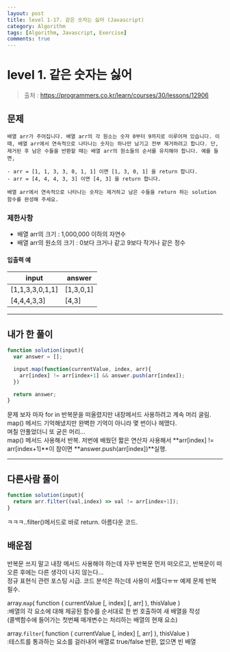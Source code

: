 ```yaml
---
layout: post
title: level 1-17. 같은 숫자는 싫어 (Javascript)
category: Algorithm
tags: [Algorithm, Javascript, Exercise]
comments: true
---
```

# level 1. 같은 숫자는 싫어
> 출처 : <https://programmers.co.kr/learn/courses/30/lessons/12906>

## 문제

```
배열 arr가 주어집니다. 배열 arr의 각 원소는 숫자 0부터 9까지로 이루어져 있습니다. 이때, 배열 arr에서 연속적으로 나타나는 숫자는 하나만 남기고 전부 제거하려고 합니다. 단, 제거된 후 남은 수들을 반환할 때는 배열 arr의 원소들의 순서를 유지해야 합니다. 예를 들면,

- arr = [1, 1, 3, 3, 0, 1, 1] 이면 [1, 3, 0, 1] 을 return 합니다.
- arr = [4, 4, 4, 3, 3] 이면 [4, 3] 을 return 합니다.

배열 arr에서 연속적으로 나타나는 숫자는 제거하고 남은 수들을 return 하는 solution 함수를 완성해 주세요.
```

### 제한사항

- 배열 arr의 크기 : 1,000,000 이하의 자연수
- 배열 arr의 원소의 크기 : 0보다 크거나 같고 9보다 작거나 같은 정수

#### 입출력 예

input | answer 
--------- | --------- 
[1,1,3,3,0,1,1] | [1,3,0,1]
[4,4,4,3,3] | [4,3]

***

## 내가 한 풀이
```javascript
function solution(input){
  var answer = [];

  input.map(function(currentValue, index, arr){
    arr[index] != arr[index+1] && answer.push(arr[index]);
  }) 

  return answer;
}
```
문제 보자 마자 for in 반복문을 떠올렸지만 내장메서드 사용하려고 계속 머리 굴림. map() 메서드 기억해냈지만 완벽한 기억이 아니라 몇 번이나 헤맸다.  
며칠 안풀었더니 또 굳은 머리...  
map() 메서드 사용해서 반복. 저번에 배웠던 짧은 연산자 사용해서 **arr[index] != arr[index+1]**이 참이면 **answer.push(arr[index])**실행.

***

## 다른사람 풀이
```javascript
function solution(input){
  return arr.filter((val,index) => val != arr[index+1]);
}
```
ㅋㅋㅋ..filter()메서드로 바로 return. 아름다운 코드.  

## 배운점

반복문 쓰지 말고 내장 메서드 사용해야 하는데 자꾸 반복문 먼저 떠오르고, 반복문이 떠오른 후에는 다른 생각이 나지 않는다...  
정규 표현식 관련 포스팅 시급. 코드 분석은 하는데 사용이 서툴다ㅠㅠ 예제 문제 반복 필수.

array.`map`( function ( currentValue [, index] [, arr] ), thisValue )  
:배열의 각 요소에 대해 제공된 함수를 순서대로 한 번 호출하여 새 배열을 작성  
(콜백함수에 들어가는 첫번째 매개변수는 처리하는 배열의 현재 요소)  

array.`filter`( function ( currentValue [, index] [, arr] ), thisValue )  
:테스트를 통과하는 요소를 걸러내어 배열로 true/false 반환, 없으면 빈 배열
